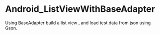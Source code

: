 # Android_ListViewWithBaseAdapter

Using BaseAdapter build a list view , and load test data from json using Gson.
